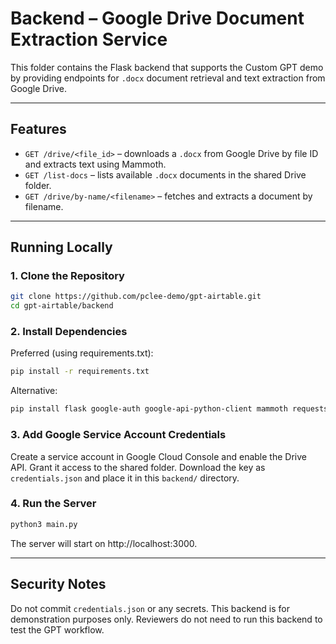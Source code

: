 # Backend – Google Drive Document Extraction Service

This folder contains the Flask backend that supports the Custom GPT demo by providing endpoints for `.docx` document retrieval and text extraction from Google Drive.

---

## **Features**
- `GET /drive/<file_id>` – downloads a `.docx` from Google Drive by file ID and extracts text using Mammoth.
- `GET /list-docs` – lists available `.docx` documents in the shared Drive folder.
- `GET /drive/by-name/<filename>` – fetches and extracts a document by filename.

---

## **Running Locally**

### 1. Clone the Repository

```bash
git clone https://github.com/pclee-demo/gpt-airtable.git
cd gpt-airtable/backend
```

### 2. Install Dependencies

Preferred (using requirements.txt):
```bash
pip install -r requirements.txt
```

Alternative:
```bash
pip install flask google-auth google-api-python-client mammoth requests
```

### 3. Add Google Service Account Credentials

Create a service account in Google Cloud Console and enable the Drive API.
Grant it access to the shared folder.
Download the key as `credentials.json` and place it in this `backend/` directory.

### 4. Run the Server

```bash
python3 main.py
```
The server will start on http://localhost:3000.

---

## **Security Notes**

Do not commit `credentials.json` or any secrets.
This backend is for demonstration purposes only.
Reviewers do not need to run this backend to test the GPT workflow.
